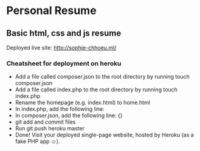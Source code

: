 # Personal Resume

## Basic html, css and js resume

Deployed live site: http://sophie-chhoeu.ml/


### Cheatsheet for deployment on heroku

- Add a file called composer.json to the root directory by running touch composer.json
- Add a file called index.php to the root directory by running touch index.php
- Rename the homepage (e.g. index.html) to home.html
- In index.php, add the following line: <?php include_once("home.html"); ?>
- In composer.json, add the following line: {}
- git add and commit files
- Run git push heroku master
- Done! Visit your deployed single-page website, hosted by Heroku (as a fake PHP app ☺).
